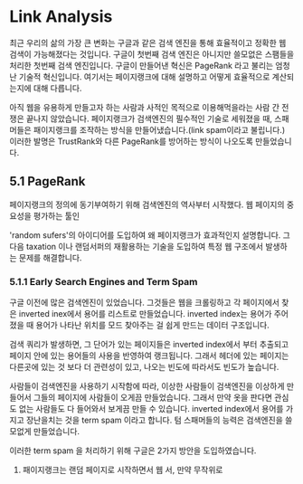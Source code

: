 # Link Analysis



최근 우리의 삶의 가장 큰 변화는 구글과 같은 검색 엔진을 통해 효율적이고 정확한 웹 검색이 가능해졌다는 것입니다. 구글이 첫번째 검색 엔진은 아니지만 쓸모없은 스팸들을 처리한 첫번째 검색 엔진입니다. 구글이 만들어낸 혁신은 PageRank 라고 불리는 엄청난 기술적 혁신입니다. 여기서는 페이지랭크에 대해 설명하고 어떻게 효율적으로 계산되는지에 대해 다릅니다. 

아직 웹을 유용하게 만들고자 하는 사람과 사적인 목적으로 이용해먹을라는 사람 간 전쟁은 끝나지 않았습니다. 페이지랭크가 검색엔진의 필수적인 기술로 세워졌을 때, 스패머들은 패이지랭크를 조작하는 방식을 만들어냈습니다.(link spam이라고 불립니다.) 이러한 발명은 TrustRank와 다른 PageRank를 방어하는 방식이 나오도록 만들었습니다. 

 

## 5.1 PageRank

페이지랭크의 정의에 동기부여하기 위해 검색엔진의 역사부터 시작했다. 웹 페이지의 중요성을 평가하는 툴인

'random sufers'의 아이디어를 도입하여 왜 페이지랭크가 효과적인지 설명합니다. 그다음 taxation 이나 랜덤서퍼의 재활용하는 기술을 도입하여 특정 웹 구조에서 발생하는 문제를 해결합니다.



### 5.1.1 Early Search Engines and Term Spam

구글 이전에 많은 검색엔진이 있었습니다. 그것들은 웹을 크롤링하고 각 페이지에서 찾은 inverted inex에서 용어를 리스트로 만들었습니다. inverted index는 용어가 주어졌을 때 용어가 나타난 위치를 모드 찾아주는 걸 쉽게 만드는 데이터 구조입니다. 

검색 쿼리가 발생하면, 그 단어가 있는 페이지들은 inverted index에서 부터 추출되고 페이지 안에 있는 용어들의 사용을 반영하여 랭크됩니다. 그래서 헤더에 있는 페이지는 다른곳에 있는 것 보다 더 관련성이 있고, 나오는 빈도에 따라서도 빈도가 높습니다. 

사람들이 검색엔진을 사용하기 시작함에 따라, 이상한 사람들이 검색엔진을 이상하게 만들어서 그들의 페이지에 사람들이 오게끔 만들었습니다. 그래서 만약 옷을 판다면 관심도 없는 사람들도 다 들어와서 보게끔 만들 수 있습니다. inverted index에서 용어를 가지고 장난을치는 것을 term spam 이라고 합니다. 텀 스패머들의 능력은 검색엔진을 쓸모없게 만들었습니다. 

이러한 term spam 을 처리하기 위해 구글은 2가지 방안을 도입하였습니다.

1. 패이지랭크는 랜덤 페이지로 시작하면서 웹 서, 만약 무작위로 